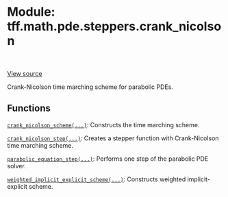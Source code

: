 <div itemscope itemtype="http://developers.google.com/ReferenceObject">
<meta itemprop="name" content="tff.math.pde.steppers.crank_nicolson" />
<meta itemprop="path" content="Stable" />
</div>

# Module: tff.math.pde.steppers.crank_nicolson

<!-- Insert buttons and diff -->

<table class="tfo-notebook-buttons tfo-api" align="left">
</table>

<a target="_blank" href="https://github.com/google/tf-quant-finance/blob/master/tf_quant_finance/math/pde/steppers/crank_nicolson.py">View source</a>



Crank-Nicolson time marching scheme for parabolic PDEs.



## Functions

[`crank_nicolson_scheme(...)`](../../../../tff/math/pde/steppers/crank_nicolson/crank_nicolson_scheme.md): Constructs the time marching scheme.

[`crank_nicolson_step(...)`](../../../../tff/math/pde/steppers/crank_nicolson/crank_nicolson_step.md): Creates a stepper function with Crank-Nicolson time marching scheme.

[`parabolic_equation_step(...)`](../../../../tff/math/pde/steppers/composite_stepper/parabolic_equation_step.md): Performs one step of the parabolic PDE solver.

[`weighted_implicit_explicit_scheme(...)`](../../../../tff/math/pde/steppers/crank_nicolson/weighted_implicit_explicit_scheme.md): Constructs weighted implicit-explicit scheme.

